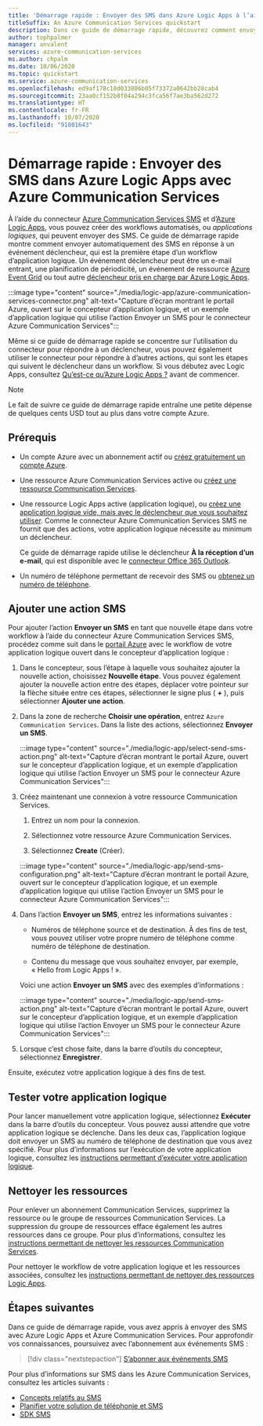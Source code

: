 ```yaml
---
title: 'Démarrage rapide : Envoyer des SMS dans Azure Logic Apps à l’aide d’Azure Communication Services'
titleSuffix: An Azure Communication Services quickstart
description: Dans ce guide de démarrage rapide, découvrez comment envoyer des SMS dans les workflows Azure Logic Apps à l’aide du connecteur Azure Communication Services.
author: tophpalmer
manager: anvalent
services: azure-communication-services
ms.author: chpalm
ms.date: 10/06/2020
ms.topic: quickstart
ms.service: azure-communication-services
ms.openlocfilehash: ed9af178c10d033806b05f73372a0642bb28cab4
ms.sourcegitcommit: 23aa0cf152b8f04a294c3fca56f7ae3ba562d272
ms.translationtype: HT
ms.contentlocale: fr-FR
ms.lasthandoff: 10/07/2020
ms.locfileid: "91801643"
---
```

# <a name="quickstart-send-sms-messages-in-azure-logic-apps-with-azure-communication-services"></a>Démarrage rapide : Envoyer des SMS dans Azure Logic Apps avec Azure Communication Services

À l’aide du connecteur [Azure Communication Services SMS](../../overview.md) et d’[Azure Logic Apps](../../../logic-apps/logic-apps-overview.md), vous pouvez créer des workflows automatisés, ou *applications logiques*, qui peuvent envoyer des SMS. Ce guide de démarrage rapide montre comment envoyer automatiquement des SMS en réponse à un événement déclencheur, qui est la première étape d’un workflow d’application logique. Un événement déclencheur peut être un e-mail entrant, une planification de périodicité, un événement de ressource [Azure Event Grid](../../../event-grid/overview.md) ou tout autre [déclencheur pris en charge par Azure Logic Apps](/connectors/connector-reference/connector-reference-logicapps-connectors).

:::image type="content" source="./media/logic-app/azure-communication-services-connector.png" alt-text="Capture d’écran montrant le portail Azure, ouvert sur le concepteur d’application logique, et un exemple d’application logique qui utilise l’action Envoyer un SMS pour le connecteur Azure Communication Services":::

Même si ce guide de démarrage rapide se concentre sur l’utilisation du connecteur pour répondre à un déclencheur, vous pouvez également utiliser le connecteur pour répondre à d’autres actions, qui sont les étapes qui suivent le déclencheur dans un workflow. Si vous débutez avec Logic Apps, consultez [Qu’est-ce qu’Azure Logic Apps ?](../../../logic-apps/logic-apps-overview.md) avant de commencer.

> [!NOTE]
> Le fait de suivre ce guide de démarrage rapide entraîne une petite dépense de quelques cents USD tout au plus dans votre compte Azure.

## <a name="prerequisites"></a>Prérequis

- Un compte Azure avec un abonnement actif ou [créez gratuitement un compte Azure](https://azure.microsoft.com/free/?WT.mc_id=A261C142F).

- Une ressource Azure Communication Services active ou [créez une ressource Communication Services](../create-communication-resource.md).

- Une ressource Logic Apps active (application logique), ou [créez une application logique vide, mais avec le déclencheur que vous souhaitez utiliser](../../../logic-apps/quickstart-create-first-logic-app-workflow.md). Comme le connecteur Azure Communication Services SMS ne fournit que des actions, votre application logique nécessite au minimum un déclencheur.

  Ce guide de démarrage rapide utilise le déclencheur **À la réception d’un e-mail**, qui est disponible avec le [connecteur Office 365 Outlook](/connectors/office365/).

- Un numéro de téléphone permettant de recevoir des SMS ou [obtenez un numéro de téléphone](./get-phone-number.md).

## <a name="add-an-sms-action"></a>Ajouter une action SMS

Pour ajouter l’action **Envoyer un SMS** en tant que nouvelle étape dans votre workflow à l’aide du connecteur Azure Communication Services SMS, procédez comme suit dans le [portail Azure](https://portal.azure.com) avec le workflow de votre application logique ouvert dans le concepteur d’application logique :

1. Dans le concepteur, sous l’étape à laquelle vous souhaitez ajouter la nouvelle action, choisissez **Nouvelle étape**. Vous pouvez également ajouter la nouvelle action entre des étapes, déplacer votre pointeur sur la flèche située entre ces étapes, sélectionner le signe plus ( **+** ), puis sélectionner **Ajouter une action**.

1. Dans la zone de recherche **Choisir une opération**, entrez `Azure Communication Services`. Dans la liste des actions, sélectionnez **Envoyer un SMS**.

   :::image type="content" source="./media/logic-app/select-send-sms-action.png" alt-text="Capture d’écran montrant le portail Azure, ouvert sur le concepteur d’application logique, et un exemple d’application logique qui utilise l’action Envoyer un SMS pour le connecteur Azure Communication Services":::

1. Créez maintenant une connexion à votre ressource Communication Services.

   1. Entrez un nom pour la connexion.

   1. Sélectionnez votre ressource Azure Communication Services.

   1. Sélectionnez **Create** (Créer).

   :::image type="content" source="./media/logic-app/send-sms-configuration.png" alt-text="Capture d’écran montrant le portail Azure, ouvert sur le concepteur d’application logique, et un exemple d’application logique qui utilise l’action Envoyer un SMS pour le connecteur Azure Communication Services":::

1. Dans l’action **Envoyer un SMS**, entrez les informations suivantes : 

   * Numéros de téléphone source et de destination. À des fins de test, vous pouvez utiliser votre propre numéro de téléphone comme numéro de téléphone de destination.

   * Contenu du message que vous souhaitez envoyer, par exemple, « Hello from Logic Apps ! ».

   Voici une action **Envoyer un SMS** avec des exemples d’informations :

   :::image type="content" source="./media/logic-app/send-sms-action.png" alt-text="Capture d’écran montrant le portail Azure, ouvert sur le concepteur d’application logique, et un exemple d’application logique qui utilise l’action Envoyer un SMS pour le connecteur Azure Communication Services":::

1. Lorsque c’est chose faite, dans la barre d’outils du concepteur, sélectionnez **Enregistrer**.

Ensuite, exécutez votre application logique à des fins de test.

## <a name="test-your-logic-app"></a>Tester votre application logique

Pour lancer manuellement votre application logique, sélectionnez **Exécuter** dans la barre d’outils du concepteur. Vous pouvez aussi attendre que votre application logique se déclenche. Dans les deux cas, l’application logique doit envoyer un SMS au numéro de téléphone de destination que vous avez spécifié. Pour plus d’informations sur l’exécution de votre application logique, consultez les [instructions permettant d’exécuter votre application logique](../../../logic-apps/quickstart-create-first-logic-app-workflow.md#run-your-logic-app).

## <a name="clean-up-resources"></a>Nettoyer les ressources

Pour enlever un abonnement Communication Services, supprimez la ressource ou le groupe de ressources Communication Services. La suppression du groupe de ressources efface également les autres ressources dans ce groupe. Pour plus d’informations, consultez les [instructions permettant de nettoyer les ressources Communication Services](../create-communication-resource.md#clean-up-resources).

Pour nettoyer le workflow de votre application logique et les ressources associées, consultez les [instructions permettant de nettoyer des ressources Logic Apps](../../../logic-apps/quickstart-create-first-logic-app-workflow.md#clean-up-resources).

## <a name="next-steps"></a>Étapes suivantes

Dans ce guide de démarrage rapide, vous avez appris à envoyer des SMS avec Azure Logic Apps et Azure Communication Services. Pour approfondir vos connaissances, poursuivez avec l’abonnement aux événements SMS :

> [!div class="nextstepaction"]
> [S’abonner aux événements SMS](./handle-sms-events.md)

Pour plus d’informations sur SMS dans les Azure Communication Services, consultez les articles suivants :

- [Concepts relatifs au SMS](../../concepts/telephony-sms/concepts.md)
- [Planifier votre solution de téléphonie et SMS](../../concepts/telephony-sms/plan-solution.md)
- [SDK SMS](../../concepts/telephony-sms/sdk-features.md)
